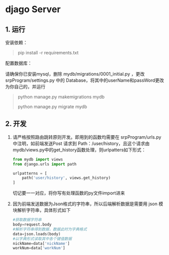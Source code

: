 # djago Server

## 1. 运行

安装依赖：

> pip install -r requirements.txt

配置数据库：

请确保你已安装mysql，删除 mydb/migrations/0001_initial.py ，更改srpProgram/settings.py 中的 Database，将其中的userName和passWord更改为你自己的，并运行

> python manage.py makemigrations mydb
>
> python manage.py migrate mydb

## 2. 开发

1. 请严格按照路由跳转原则开发。即用到的函数均需要在 srpProgram/urls.py 中注明，如前端发送Post 请求到 Path：/user/history，且这个请求由mydb/views.py中的get_history函数处理，则urlpatters如下形式：

   ```python
   from mydb import views
   from django.urls import path
   
   urlpatterns = [
       path('user/history', views.get_history)
   ]
   ```

   切记要一一对应，将你写有处理函数的py文件import进来

2. 因为前端发送数据为Json格式的字符串，所以后端解析数据是需要用 json 模块解析字符串，具体形式如下

   ```python
   #获取数据字符串
   body=request.body
   #解析字符串得到数据，数据此时为字典格式
   data=json.loads(body)
   #以字典形式读取其中各个键值数据
   nickName=data['nickName']
   workNum=data['workNum']
   ```

   